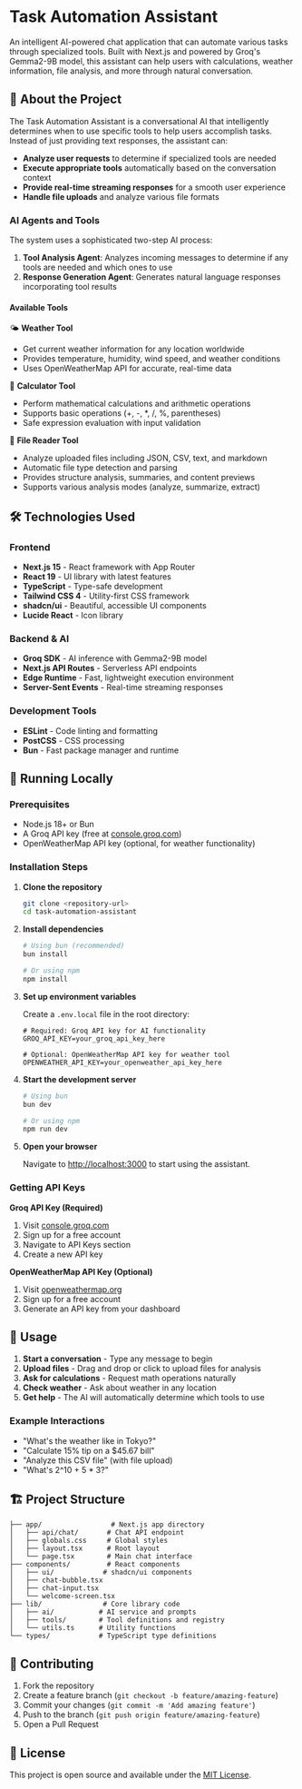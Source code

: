 # Task Automation Assistant

An intelligent AI-powered chat application that can automate various tasks through specialized tools. Built with Next.js and powered by Groq's Gemma2-9B model, this assistant can help users with calculations, weather information, file analysis, and more through natural conversation.

## 🤖 About the Project

The Task Automation Assistant is a conversational AI that intelligently determines when to use specific tools to help users accomplish tasks. Instead of just providing text responses, the assistant can:

- **Analyze user requests** to determine if specialized tools are needed
- **Execute appropriate tools** automatically based on the conversation context
- **Provide real-time streaming responses** for a smooth user experience
- **Handle file uploads** and analyze various file formats

### AI Agents and Tools

The system uses a sophisticated two-step AI process:

1. **Tool Analysis Agent**: Analyzes incoming messages to determine if any tools are needed and which ones to use
2. **Response Generation Agent**: Generates natural language responses incorporating tool results

#### Available Tools

🌤️ **Weather Tool**
- Get current weather information for any location worldwide
- Provides temperature, humidity, wind speed, and weather conditions
- Uses OpenWeatherMap API for accurate, real-time data

🧮 **Calculator Tool**
- Perform mathematical calculations and arithmetic operations
- Supports basic operations (+, -, *, /, %, parentheses)
- Safe expression evaluation with input validation

📄 **File Reader Tool**
- Analyze uploaded files including JSON, CSV, text, and markdown
- Automatic file type detection and parsing
- Provides structure analysis, summaries, and content previews
- Supports various analysis modes (analyze, summarize, extract)

## 🛠️ Technologies Used

### Frontend
- **Next.js 15** - React framework with App Router
- **React 19** - UI library with latest features
- **TypeScript** - Type-safe development
- **Tailwind CSS 4** - Utility-first CSS framework
- **shadcn/ui** - Beautiful, accessible UI components
- **Lucide React** - Icon library

### Backend & AI
- **Groq SDK** - AI inference with Gemma2-9B model
- **Next.js API Routes** - Serverless API endpoints
- **Edge Runtime** - Fast, lightweight execution environment
- **Server-Sent Events** - Real-time streaming responses

### Development Tools
- **ESLint** - Code linting and formatting
- **PostCSS** - CSS processing
- **Bun** - Fast package manager and runtime

## 🚀 Running Locally

### Prerequisites
- Node.js 18+ or Bun
- A Groq API key (free at [console.groq.com](https://console.groq.com))
- OpenWeatherMap API key (optional, for weather functionality)

### Installation Steps

1. **Clone the repository**
   ```bash
   git clone <repository-url>
   cd task-automation-assistant
   ```

2. **Install dependencies**
   ```bash
   # Using bun (recommended)
   bun install
   
   # Or using npm
   npm install
   ```

3. **Set up environment variables**
   
   Create a `.env.local` file in the root directory:
   ```env
   # Required: Groq API key for AI functionality
   GROQ_API_KEY=your_groq_api_key_here
   
   # Optional: OpenWeatherMap API key for weather tool
   OPENWEATHER_API_KEY=your_openweather_api_key_here
   ```

4. **Start the development server**
   ```bash
   # Using bun
   bun dev
   
   # Or using npm
   npm run dev
   ```

5. **Open your browser**
   
   Navigate to [http://localhost:3000](http://localhost:3000) to start using the assistant.

### Getting API Keys

**Groq API Key (Required)**
1. Visit [console.groq.com](https://console.groq.com)
2. Sign up for a free account
3. Navigate to API Keys section
4. Create a new API key

**OpenWeatherMap API Key (Optional)**
1. Visit [openweathermap.org](https://openweathermap.org/api)
2. Sign up for a free account
3. Generate an API key from your dashboard

## 📝 Usage

1. **Start a conversation** - Type any message to begin
2. **Upload files** - Drag and drop or click to upload files for analysis
3. **Ask for calculations** - Request math operations naturally
4. **Check weather** - Ask about weather in any location
5. **Get help** - The AI will automatically determine which tools to use

### Example Interactions

- "What's the weather like in Tokyo?"
- "Calculate 15% tip on a $45.67 bill"
- "Analyze this CSV file" (with file upload)
- "What's 2^10 + 5 * 3?"

## 🏗️ Project Structure

```
├── app/                 # Next.js app directory
│   ├── api/chat/       # Chat API endpoint
│   ├── globals.css     # Global styles
│   ├── layout.tsx      # Root layout
│   └── page.tsx        # Main chat interface
├── components/         # React components
│   ├── ui/            # shadcn/ui components
│   ├── chat-bubble.tsx
│   ├── chat-input.tsx
│   └── welcome-screen.tsx
├── lib/               # Core library code
│   ├── ai/           # AI service and prompts
│   ├── tools/        # Tool definitions and registry
│   └── utils.ts      # Utility functions
└── types/            # TypeScript type definitions
```

## 🤝 Contributing

1. Fork the repository
2. Create a feature branch (`git checkout -b feature/amazing-feature`)
3. Commit your changes (`git commit -m 'Add amazing feature'`)
4. Push to the branch (`git push origin feature/amazing-feature`)
5. Open a Pull Request

## 📄 License

This project is open source and available under the [MIT License](LICENSE).
